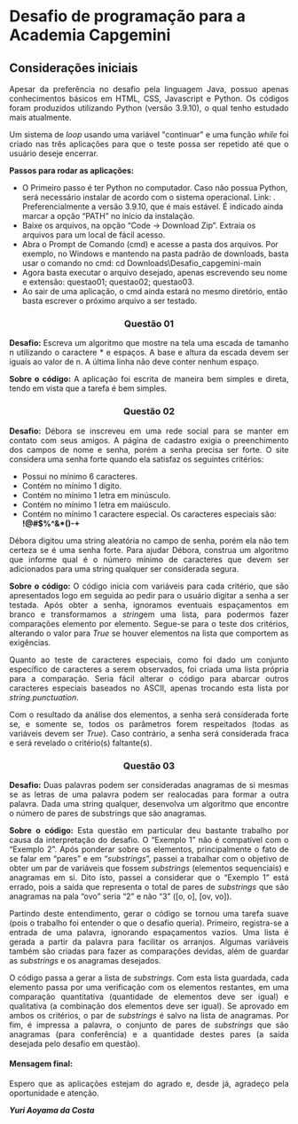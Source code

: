 <h1>Desafio de programação para a Academia Capgemini</h1>

<h2>Considerações iniciais</h2>
<p align="justify">Apesar da preferência no desafio pela linguagem Java, possuo apenas conhecimentos básicos em HTML, CSS, Javascript e Python. Os códigos foram produzidos utilizando Python (versão 3.9.10), o qual tenho estudado mais atualmente.</p>
<p align="justify">Um sistema de <em>loop</em> usando uma variável "continuar" e uma função <em>while</em> foi criado nas três aplicações para que o teste possa ser repetido até que o usuário deseje encerrar.</p>
<p><strong>Passos para rodar as aplicações:</strong></p>
<ul>
<li>O Primeiro passo é ter Python no computador. Caso não possua Python, será necessário instalar de acordo com o sistema operacional. Link: <https://www.python.org/downloads/>. Preferencialmente a versão 3.9.10, que é mais estável. É indicado ainda marcar a opção “PATH” no início da instalação.</li>
<li>Baixe os arquivos, na opção “Code -> Download Zip”. Extraia os arquivos para um local de fácil acesso.</li>
<li>Abra o Prompt de Comando (cmd) e acesse a pasta dos arquivos. Por exemplo, no Windows e mantendo na pasta padrão de downloads, basta usar o comando no cmd: 
cd Downloads\Desafio_capgemini-main</li>
<li>Agora basta executar o arquivo desejado, apenas escrevendo seu nome e extensão: questao01; questao02; questao03.</li>
<li>Ao sair de uma aplicação, o cmd ainda estará no mesmo diretório, então basta escrever o próximo arquivo a ser testado.</li>
</ul>

        
<h3 align="center">Questão 01</h3>				
<p align="justify"> <strong>Desafio: </strong>Escreva um algoritmo que mostre na tela uma escada de tamanho n utilizando o caractere * e espaços. A base e altura da escada devem ser iguais ao valor de n. A última linha não deve conter nenhum espaço.</p>
<p align="justify"><strong>Sobre o código: </strong>A aplicação foi escrita de maneira bem simples e direta, tendo em vista que a tarefa é bem simples.</p>
<p></p>

<h3 align="center">Questão 02</h3>				
<p align="justify"> <strong>Desafio: </strong>Débora se inscreveu em uma rede social para se manter em contato com seus amigos. A página de cadastro exigia o preenchimento dos campos de nome e senha, porém a senha precisa ser forte. O site considera uma senha forte quando ela satisfaz os seguintes critérios:</p>
<ul>
<li>Possui no mínimo 6 caracteres.</li>
<li>Contém no mínimo 1 digito.</li>
<li>Contém no mínimo 1 letra em minúsculo.</li>
<li>Contém no mínimo 1 letra em maiúsculo.</li>
<li>Contém no mínimo 1 caractere especial. Os caracteres especiais são: <strong>!@#$%^&*()-+</strong></li>
</ul>
<p align="justify">Débora digitou uma string aleatória no campo de senha, porém ela não tem certeza se é uma senha forte. Para ajudar Débora, construa um algoritmo que informe qual é o número mínimo de caracteres que devem ser adicionados para uma string qualquer ser considerada segura.</p>
<p align="justify"><strong>Sobre o código: </strong>O código inicia com variáveis para cada critério, que são apresentados logo em seguida ao pedir para o usuário digitar a senha a ser testada. Após obter a senha, ignoramos eventuais espaçamentos em branco e transformamos a <em>string</em>em uma lista, para podermos fazer comparações elemento por elemento. Segue-se para o teste dos critérios, alterando o valor para <em>True</em> se houver elementos na lista que comportem as exigências.</p>
<p align="justify">Quanto ao teste de caracteres especiais, como foi dado um conjunto específico de caracteres a serem observados, foi criada uma lista própria para a comparação. Seria fácil alterar o código para abarcar outros caracteres especiais baseados no ASCII, apenas trocando esta lista por <em>string.punctuation</em>.</p>
<p align="justify">Com o resultado da análise dos elementos, a senha será considerada forte se, e somente se, todos os parâmetros forem respeitados (todas as variáveis devem ser <em>True</em>). Caso contrário, a senha será considerada fraca e será revelado o critério(s) faltante(s).</p>
<p></p>

<h3 align="center">Questão 03</h3>		
<p align="justify"> <strong>Desafio: </strong>Duas palavras podem ser consideradas anagramas de si mesmas se as letras de uma palavra podem ser realocadas para formar a outra palavra. Dada uma string qualquer, desenvolva um algoritmo que encontre o número de pares de substrings que são anagramas.</p>
<p align="justify"><strong>Sobre o código: </strong>Esta questão em particular deu bastante trabalho por causa da interpretação do desafio. O “Exemplo 1” não é compatível com o “Exemplo 2”. Após ponderar sobre os elementos, principalmente o fato de se falar em “pares” e em “<em>substrings</em>”, passei a trabalhar com o objetivo de obter um par de variáveis que fossem <em>substrings</em> (elementos sequenciais) e anagramas em si. Dito isto, passei a considerar que o “Exemplo 1” está errado, pois a saída que representa o total de pares de <em>substrings</em> que são anagramas na pala “ovo” seria “2” e não “3” ([o, o], [ov, vo]).</p>
<p align="justify">Partindo deste entendimento, gerar o código se tornou uma tarefa suave (pois o trabalho foi entender o que o desafio queria). Primeiro, registra-se a entrada de uma palavra, ignorando espaçamentos vazios. Uma lista é gerada a partir da palavra para facilitar os arranjos. Algumas variáveis também são criadas para fazer as comparações devidas, além de guardar as <em>substrings</em> e os anagramas desejados. </p>
<p align="justify">O código passa a gerar a lista de <em>substrings</em>. Com esta lista guardada, cada elemento passa por uma verificação com os elementos restantes, em uma comparação quantitativa (quantidade de elementos deve ser igual) e qualitativa (a combinação dos elementos deve ser igual). Se aprovado em ambos os critérios, o par de <em>substrings</em> é salvo na lista de anagramas. Por fim, é impressa a palavra, o conjunto de pares de <em>substrings</em> que são anagramas (para conferência) e a quantidade destes pares (a saída desejada pelo desafio em questão).</p>
<p></p>

<p></p>
<h4>Mensagem final:</h4>
<p align="justify">Espero que as aplicações estejam do agrado e, desde já, agradeço pela oportunidade e atenção.</p>
<p><strong><em>Yuri Aoyama da Costa</em></strong></p>
<p></p>

